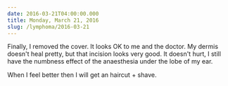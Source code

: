 ```yaml
---
date: 2016-03-21T04:00:00.000
title: Monday, March 21, 2016
slug: /lymphoma/2016-03-21
---
```


Finally, I removed the cover. It looks OK to me and the doctor. My dermis doesn't heal pretty, but that incision looks very good. It doesn't hurt, I still have the numbness effect of the anaesthesia under the lobe of my ear.

When I feel better then I will get an haircut + shave.
